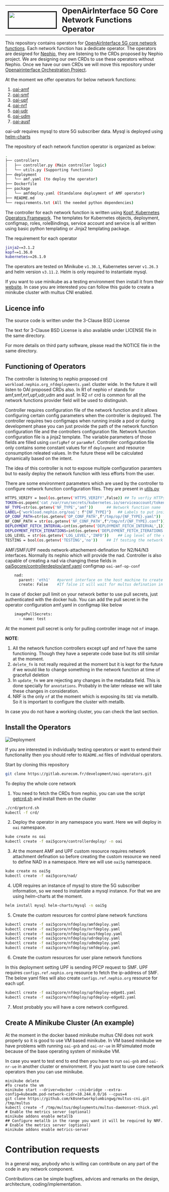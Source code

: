 <table style="border-collapse: collapse; border: none;">
  <tr style="border-collapse: collapse; border: none;">
    <td style="border-collapse: collapse; border: none;">
      <a href="http://www.openairinterface.org/">
         <img src="./docs/images/oai_final_logo.png" alt="" border=3 height=50 width=150>
         </img>
      </a>
    </td>
    <td style="border-collapse: collapse; border: none; vertical-align: center;">
      <b><font size = "5">OpenAirInterface 5G Core Network Functions Operator</font></b>
    </td>
  </tr>
</table>

This repository contains operators for [OpenAirInterface 5G core network functions](https://openairinterface.org/oai-5g-core-network-project/). Each network function has a dedicate operator. The operators are designed for [Nephio](https://nephio.org/), they are listening to the CRDs proposed by Nephio project. We are designing our own CRDs to use these operators without Nephio. Once we have our own CRDs we will move this repository under [Openairinterface Orchestration Project](https://gitlab.eurecom.fr/oai/orchestration).

At the moment we offer operators for below network functions:

1. [oai-amf](./operators/amf/README.md)
2. [oai-smf](./operators/smf/README.md)
3. [oai-upf](./operators/upf/README.md)
4. [oai-nrf](./operators/nrf/README.md)
5. [oai-udr](./operators/udr/README.md)
6. [oai-udm](./operators/udm/README.md)
7. [oai-ausf](./operators/ausf/README.md)

oai-udr requires mysql to store 5G subscriber data. Mysql is deployed using [helm-charts](./helm-charts/mysql) 

The repository of each network function operator is organized as below:

```bash
.
├── controllers
│   ├── controller.py (Main controller logic)
│   └── utils.py (Supporting functions)
├── deployment
│   └── amf.yaml (to deploy the operator)
├── Dockerfile  
├── package
│   └── amfdeploy.yaml (Standalone deployment of AMF operator)
├── README.md
└── requirements.txt (All the needed python dependencies)
```

The controller for each network function is written using [Kopf: Kubernetes Operators Framework](https://github.com/nolar/kopf). The templates for Kubernetes objects, deployment, configmap, roles, roleBindings, service account and service is all written using basic python templating or Jinja2 templating package. 

The requirement for each operator 

```bash
jinja2==3.1.2
kopf==1.36.0
kubernetes==26.1.0
```

The operators are tested on Minikube `v1.30.1`, Kubernetes server `v1.26.3` and helm version `v3.11.2`. Helm is only required to instantiate mysql. 

If you want to use minikube as a testing environment then install it from their [website](https://minikube.sigs.k8s.io/docs/start/). In case you are interested you can follow this guide to create a minikube cluster with multus CNI enabled.


## Licence info
The source code is written under the 3-Clause BSD License

The text for 3-Clause BSD License is also available under LICENSE file in the same directory.

For more details on third party software, please read the NOTICE file in the same directory.


## Functioning of Operators

The controller is listening to nephio proposed crd `workload.nephio.org_nfdeployments.yaml` cluster wide. In the future it will listen to OAI proposed CRDs also. In R1 of nephio `nf` stands for amf,smf,nrf,upf,udr,udm and ausf. In R2 `nf` crd is common for all the network functions provider field will be used to distinguish. 

Controller requires configuration file of the network function and it allows configuring certain config parameters when the controller is deployed. The controller requires two configmaps when running inside a pod or during development phase you can just provide the path of the network function configuration file and the controllers configuration file. Network function configuration file is a jinja2 template. The variable parameters of those fields are filled using `configRef` or `paramRef`. Controller configuration file only contains some constant values for nf `deployment` and resource consumption releated values. In the future these will be calculated dynamically based on the intent. 

The idea of this controller is not to expose multiple configuration paramters but to easily deploy the network function with less efforts from the user. 

There are some environment parameters which are used by the controller to configure network function configuration files. They are present in [utils.py](controllers/utils.py)

```bash
HTTPS_VERIFY = bool(os.getenv('HTTPS_VERIFY',False)) ## To verfiy HTTPs certificates when communicating with cluster
TOKEN=os.popen('cat /var/run/secrets/kubernetes.io/serviceaccount/token').read() ## Token used to communicate with Kube cluster
NF_TYPE=str(os.getenv('NF_TYPE','amf'))      ## Network function name
LABEL={'workload.nephio.org/oai': f"{NF_TYPE}"}   ## Labels to put inside the owned resources
OP_CONF_PATH=str(os.getenv('OP_CONF_PATH',f"/tmp/op/{NF_TYPE}.yaml"))  ## Operators configuration file
NF_CONF_PATH = str(os.getenv('NF_CONF_PATH',f"/tmp/nf/{NF_TYPE}.conf"))  ## Network function configuration file
DEPLOYMENT_FETCH_INTERVAL=int(os.getenv('DEPLOYMENT_FETCH_INTERVAL',1)) # Fetch the status of deployment every x seconds
DEPLOYMENT_FETCH_ITERATIONS=int(os.getenv('DEPLOYMENT_FETCH_ITERATIONS',100))  # Number of times to fetch the deployment
LOG_LEVEL = str(os.getenv('LOG_LEVEL','INFO'))    ## Log level of the controller
TESTING = bool(os.getenv('TESTING','no'))    ## If testing the network function, it will remove the init container which checks for NRFs availability
```

AMF/SMF/UPF needs network-attachement-defination for N2/N4/N3 interfaces. Normally its nephio which will provide the nad. Controller is also capable of creating a nad via changing these fields in [oai5gcore/controllerdeploy/amf.yaml](./oai5gcore/controllerdeploy/amf.yaml) configmap `oai-amf-op-conf`

```bash
    nad:
      parent: 'eth1'   #parent interface on the host machine to create the bridge
      create: False    #If false it will wait for multus defination in the cluster namespace
``` 

In case of docker pull limit on your network better to use pull secrets, just authenticated with the docker hub. You can add the pull secret in the operator configuration amf.yaml in configmap like below

```bash
    imagePullSecrets:
      - name: test
```

At the moment pull secret is only for pulling controller image not `nf` image.

**NOTE**: 

1. All the network function controllers except upf and nrf have the same functioning. Though they have a seperate code base but its still similar at the moment.
2. `delete_fn` is not really required at the moment but it is kept for the future if we would like to change something in the network function at time of gracefull deletion
3. In `update_fn` we are rejecting any changes in the metadata field. This is done specially for `annotations`. Probably in the later release we will take these changes in consideration.
4. NRF is the only `nf` at the moment which is exposing its `SBI` via metallb. So it is important to configure the cluster with metallb.

In case you do not have a working cluster, you can check the last section. 

## Install the Operators

![Deployment](./docs/images/5g-operator-core.png)


If you are interested in individually testing operators or want to extend their functionality then you should refer to `README.md` files of individual operators. 

Start by cloning this repository

```bash
git clone https://gitlab.eurecom.fr/development/oai-operators.git
```

To deploy the whole core network

1. You need to fetch the CRDs from nephio, you can use the script [getcrd.sh](./crd/getcrd.sh) and install them on the cluster

```bash
./crd/getcrd.sh
kubectl -f crd/
```

2. Deploy the operator in any namespace you want. Here we will deploy in `oai` namespace. 

```bash
kube create ns oai
kubectl create -f oai5gcore/controllerdeploy/ -n oai
```

3. At the moment AMF and UPF custom resource requires network attachment defination so before creating the custom resource we need to define NAD in a namespace. Here we will use `oai5g` namespace. 

```bash
kube create ns oai5g
kubectl create -f oai5gcore/nad/
```
4. UDR requires an instance of mysql to store the 5G subscriber information, so we need to instantiate a mysql instance. For that we are using helm-charts at the moment. 

```bash
helm install mysql helm-charts/mysql -n oai5g
```

5. Create the custom resources for control plane network functions

```bash
kubectl create -f oai5gcore/nfdeploy/amfdeploy.yaml
kubectl create -f oai5gcore/nfdeploy/nrfdeploy.yaml
kubectl create -f oai5gcore/nfdeploy/ausfdeploy.yaml
kubectl create -f oai5gcore/nfdeploy/udrdeploy.yaml
kubectl create -f oai5gcore/nfdeploy/udmdeploy.yaml
kubectl create -f oai5gcore/nfdeploy/smfdeploy.yaml
```

6. Create the custom resources for user plane network functions

In this deployment setting UPF is sending PFCP request to SMF. UPF requires `configs.ref.nephio.org` resource to fetch the ip-address of SMF. The below yaml files will also create `configs.ref.nephio.org` resource for each upf. 

```bash
kubectl create -f oai5gcore/nfdeploy/upfdeploy-edge01.yaml
kubectl create -f oai5gcore/nfdeploy/upfdeploy-edge02.yaml
```

7. Most probably you will have a core network configured.


## Create A Minikube Cluster (An example)

At the moment in the docker based minikube multus CNI does not work properly so it is good to use VM based minikube. In VM based minikube we have problems with running `oai-gnb` and `oai-nr-ue` in RFsimulated mode because of the base operating system of minikube VM. 

In case you want to test end to end then you have to run `oai-gnb` and `oai-nr-ue` in another cluster or environment. If you just want to use core network operators then you can use minikube. 

```shell
minikube delete
#To create the vm
minikube start --driver=docker --cni=bridge --extra-config=kubeadm.pod-network-cidr=10.244.0.0/16 --cpus=4
git clone https://github.com/k8snetworkplumbingwg/multus-cni.git /tmp/multus
kubectl create -f /tmp/multus/deployments/multus-daemonset-thick.yml
# Enable the metrics server (optional)
minikube addons enable metallb
## Configure metallb in the range you want it will be required by NRF.
# Enable the metrics server (optional)
minikube addons enable metrics-server
```

# Contribution requests

In a general way, anybody who is willing can contribute on any part of the code in any network component.

Contributions can be simple bugfixes, advices and remarks on the design, architecture, coding/implementation.
